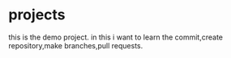 # projects

this is the demo project.
in this i want to learn the commit,create repository,make branches,pull requests.
